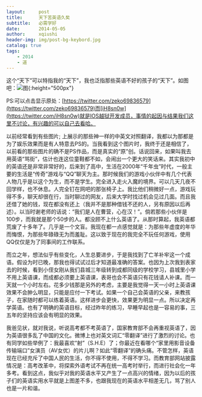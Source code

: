 ```yaml
---
layout:     post
title:      天下苦英语久矣
subtitle:   必需学好
date:       2014-05-05
author:     xqiushi
header-img: img/post-bg-keybord.jpg
catalog: true
tags:
    - 2014
    - 道
---
```


这个“天下”可以特指我的“天下”，我也泛指那些英语不好的孩子的“天下”。如图吧：![图](https://p.reddy.wang:9227/usr/uploads/2014/05/3847939375.png){:height="500px"}

PS:可以点击显示原处：[https://twitter.com/zeko69836579](https://twitter.com/zeko69836579)而[iH8sn0w](https://twitter.com/iH8sn0w)就是IOS越狱开发成员，事情的起因与结果我们这里不讨论，有兴趣的可以自己去看哈。

以前经常看到有些图片; 上展示的那些神一样的中英文对照翻译，我都以为那都是为了娱乐效果而是有人特意去PS的。当我看到这个图片时，我终于还是相信了，以前看的那些图片的确不是PS作品，而是真实的“原”创。话说回来，如果叫我去用英语“骂街”，估计也连这位童鞋都不如，会闹出一个更大的笑话来。其实我初中的英语还是非常非常好的，后来到了高中，生活在2000年“千年虫”时代，一般主要的生活是“传奇”游戏与“QQ”聊天为主。那时候我们的游戏小伙伴中有几个代表人物几乎是以这个为生，而不是学生。完全进入走火入魔的境界。可以几天几夜不回学样，也不休息。人完全钉在网吧的那张椅子上。我比他们稍微好一点，游戏玩得不多，聊天却很在行，当时聊过的网友，后来大学时找过机会见过几面。而且我还借了她的钱，现在都没有还上（我并不是那种借钱不还的人，另有原因以后再述）。以当时谢老师的话说：“我们是人在曹营，心在汉！”。倘若那些小伙伴是100步，而我就是那个50步的人。都没顾不上什么英语了。从那时算起，我英语都荒废了十多年了。几乎是一个文盲。我现在都一点感觉就是：为那些年虚度的年华而悔恨，为那些年碌碌无为而羞耻。这以致于现在的我完全不玩任何游戏，使用QQ仅仅是为了同事间的工作联系。

而立之年，想法似乎有些变化，人生总要进步，于是我找到了亡羊补牢这一个成语。假设为时已晚，那我也得试试过后才知道最准确的答案。也因为上次我到表家去的时候，看到小侄女刚从我们县城三年级转到成都同级的学校学习，县城里小学不用上英语课，而成都必须要上英语课，表哥也会不英语只有花钱请人补课。而一天就一个小时左右。花多少钱那是另外的考虑，主要是我觉得一天一小时上英语课效果不会肿么明显，只能是应付一下考试。如果一个自己会英语的父亲，来教孩子，在家随时都可以练着英语。这样进步会更快，效果更为明显一点。所以决定再学英语。也有了明确的英语目标，经过昨年的练习，早睡早起也是一容易的事，三五年的坚持应该会有明显的效果。

我爸见状，就对我说，听说高考都不考英语了，国家教育部不会再重视英语了，因为英语很多乱了中国的文化。微博上也对英文词汇“零翻译”进行了激烈的讨论。也有同学如些举例了：我最喜欢“射”（S.H.E）了；你最近在看哪个“家里用影音设备传输端口”女演员（AV女优）的片儿啊？如此“零翻译”的确头痛。不管怎样，英语现在已经充斥了中国人民的生活，你不得不使用，不得不学习。而教育部网站披露情况是：高考改革中，将探索外语考试不再在统一高考时举行，而进行社会化一年多考。看到这点，我似乎对我的英语水平又产生了一点高兴的情绪，因为以后的孩子们的英语实用水平就是上图差不多，也跟我现在的英语水平相差无几，骂了别人也是一片和谐。